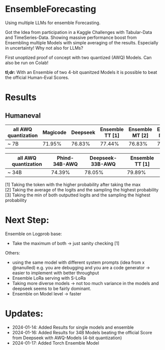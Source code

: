 # EnsembleForecasting
Using multiple LLMs for ensemble Forecasting. 

Got the Idea from participation in a Kaggle Challenges with Tabular-Data and TimeSeries-Data. Showing massive performance boost from Ensembling multiple Models with simple averaging of the results. Especially in uncertainty! Why not also for LLMs? 

First unoptized proof of concept with two quantized (AWQ) Models. Can also be run on Colab!

**tl;dr:**
With an Ensemble of two 4-bit quanitzed Models it is possible to beat the official Human-Eval Scores. 


# Results
## Humaneval
|   all AWQ quantization     | Magicode | Deepseek | Ensemble TT [1] | Ensemble MT [2] | Ensemble MinT [3] |
|-----------|--------------|--------------|----------|----------|----------|
| ~ 7B | 71.95%       | 76.83%       | 77.44%   | 76.83%   | 76.22%   |


|   all AWQ quantization     | Phind-34B-AWQ | Deepseek-33B-AWQ | Ensemble TT [1] | 
|-----------|--------------|--------------|----------|
| ~ 34B | 74.39%       |    78.05%   | 79.89%   | 

[1] Taking the token with the higher probability after taking the max   
[2] Taking the average of the logits and the sampling the highest probability  
[3] Taking the min of both outputted logits and the sampling the highest probability  

# Next Step: 
Ensemble on Logprob base: 
- Take the maximum of both -> just sanity checking [1]
  
Others:
- using the same model with different system prompts (idea from x @nanulled) e.g. you are debugging and you are a code generator -> easier to implement with better throughput 
- Ensemble LoRa serving with S-LoRa
- Taking more diverse models -> not too much variance in the models and deepseek seems to be fairly dominant.
- Ensemble on Model level -> faster
  
# Updates: 
- 2024-01-14: Added Results for single models and ensemble
- 2024-01-16: Added Results for 34B Models beating the official Score from Deepseek with AWQ-Models (4-bit quantization)
- 2024-01-17: Added Torch Ensemble Model
